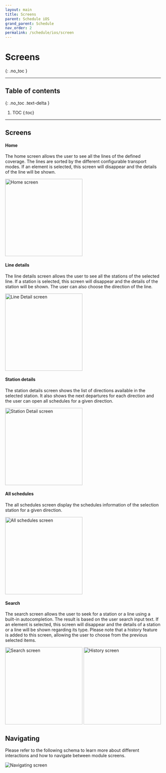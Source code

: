 ```yaml
---
layout: main
title: Screens
parent: Schedule iOS
grand_parent: Schedule
nav_order: 2
permalink: /schedule/ios/screen
---
```


# Screens
{: .no_toc }

---

## Table of contents
{: .no_toc .text-delta }

1. TOC
{:toc}

---

## Screens

#### Home

The home screen allows the user to see all the lines of the defined coverage. The lines are sorted by the different configurable transport modes. If an element is selected, this screen will disappear and the details of the line will be shown.

<img src="{{ site.baseurl }}/assets/img/schedule_ios_home_screen.png" alt="Home screen" width="250"/> 

#### Line details

The line details screen allows the user to see all the stations of the selected line. If a station is selected, this screen will disappear and the details of the station will be shown.
The user can also choose the direction of the line.

<img src="{{ site.baseurl }}/assets/img/schedule_ios_line_detail_screen.png" alt="Line Detail screen" width="250"/> 

#### Station details

The station details screen shows the list of directions available in the selected station. It also shows the next departures for each direction and the user can open all schedules for a given direction.

<img src="{{ site.baseurl }}/assets/img/schedule_ios_station_detail_screen.png" alt="Station Detail screen" width="250"/> 

#### All schedules

The all schedules screen display the schedules information of the selection station for a given direction.

<img src="{{ site.baseurl }}/assets/img/schedule_ios_all_schedules_screen.png" alt="All schedules screen" width="250"/> 

#### Search 

The search screen allows the user to seek for a station or a line using a built-in autocompletion. The result is based on the user search input text. If an element is selected, this screen will disappear and the details of a station or a line will be shown regarding its type. Please note that a history feature is added to this screen, allowing the user to choose from the previous selected items.

<img src="{{ site.baseurl }}/assets/img/schedule_ios_search_screen.png" alt="Search screen" width="250"/> 
<img src="{{ site.baseurl }}/assets/img/schedule_ios_history_screen.png" alt="History screen" width="250"/> 

## Navigating

Please refer to the following schema to learn more about different interactions and how to navigate between module screens.

<img src="{{ site.baseurl }}/assets/img/schedule_ios_navigation.png" alt="Navigating screen"/>
